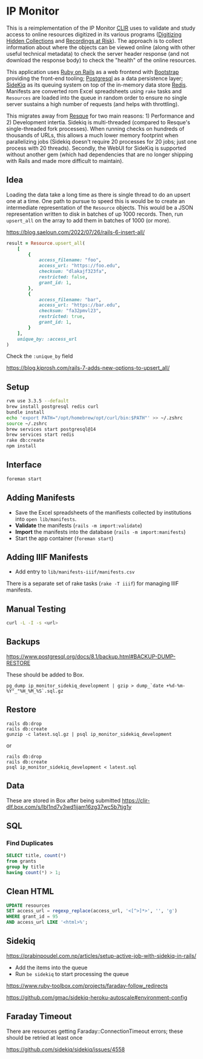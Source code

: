 # IP Monitor

This is a reimplementation of the IP Monitor [CLIR](https://www.clir.org) uses to validate and study access to online resources digitized in its various programs ([Digitizing Hidden Collections](https://www.clir.org/hiddencollections/) and [Recordings at Risk](https://www.clir.org/recordings-at-risk/)). The approach is to collect information about where the objects can be viewed online (along with other useful technical metadata) to check the server header response (and not download the response body) to check the "health" of the online resources.

This application uses [Ruby on Rails](https://rubyonrails.org/) as a web frontend with [Bootstrap](https://getbootstrap.com/) providing the front-end tooling; [Postgresql](https://www.postgresql.org/) as a data persistence layer; [SideKiq](https://github.com/sidekiq/sidekiq) as its queuing system on top of the in-memory data store [Redis](https://redis.io/). Manifests are converted rom Excel spreadsheets using `rake` tasks and `Resources` are loaded into the queue in random order to ensure no single server sustains a high number of requests (and helps with throttling).

This migrates away from [Resque](https://github.com/resque/resque) for two main reasons: 1) Performance and 2) Development intertia. Sidekiq is multi-threaded (compared to Resque's single-threaded fork processes). When running checks on hundreds of thousands of URLs, this allows a much lower memory footprint when parallelizing jobs (Sidekiq doesn't require 20 processes for 20 jobs; just one process with 20 threads). Secondly, the WebUI for SideKiq is supported without another gem (which had dependencies that are no longer shipping with Rails and made more difficult to maintain).

## Idea

Loading the data take a long time as there is single thread to do an upsert one at a time. One path to pursue to speed this is would be to create an intermediate representation of the `Resource` objects. This would be a JSON representation written to disk in batches of up 1000 records. Then, run `upsert_all` on the array to add them in batches of 1000 (or more). 

https://blog.saeloun.com/2022/07/26/rails-6-insert-all/


```ruby
result = Resource.upsert_all(
    [
        {
            access_filename: "foo",
            access_url: "https://foo.edu",
            checksum: "dlakajf323fa",
            restricted: false,
            grant_id: 1,
        },
        {
            access_filename: "bar",
            access_url: "https://bar.edu",
            checksum: "fa32pmvl23",
            restricted: true,
            grant_id: 1,
        }
    ],
    unique_by: :access_url
)
```


Check the `:unique_by` field 

https://blog.kiprosh.com/rails-7-adds-new-options-to-upsert_all/

## Setup

```bash
rvm use 3.3.5 --default
brew install postgresql redis curl
bundle install
echo 'export PATH="/opt/homebrew/opt/curl/bin:$PATH"' >> ~/.zshrc
source ~/.zshrc
brew services start postgresql@14
brew services start redis
rake db:create
npm install
```

## Interface

```bash
foreman start
```

## Adding Manifests

* Save the Excel spreadsheets of the manifiests collected by institutions into `open lib/manifests`.
* **Validate** the manifests (`rails -m import:validate`)
* **Import** the manifests into the database (`rails -m import:manifests`)
* Start the app container (`foreman start`)

## Adding IIIF Manifests

* Add entry to `lib/manifests-iiif/manifests.csv`

There is a separate set of rake tasks (`rake -T iiif`) for managing IIIF manifests.

## Manual Testing

```bash
curl -L -I -s <url>
```

## Backups

<https://www.postgresql.org/docs/8.1/backup.html#BACKUP-DUMP-RESTORE>

These should be added to Box.

    pg_dump ip_monitor_sidekiq_development | gzip > dump_`date +%d-%m-%Y"_"%H_%M_%S`.sql.gz

## Restore

    rails db:drop
    rails db:create
    gunzip -c latest.sql.gz | psql ip_monitor_sidekiq_development

or

    rails db:drop
    rails db:create
    psql ip_monitor_sidekiq_development < latest.sql

## Data

These are stored in Box after being submitted <https://clir-dlf.box.com/s/lbl1nd7v3wd1ijam16zg37wc5b7tjg1y>

## SQL

### Find Duplicates

```sql
SELECT title, count(*)
from grants
group by title
having count(*) > 1;
```

## Clean HTML

```sql
UPDATE resources
SET access_url = regexp_replace(access_url, '<[^>]*>', '', 'g')
WHERE grant_id = 95
AND access_url LIKE '<html>%';
```

## Sidekiq

<https://prabinpoudel.com.np/articles/setup-active-job-with-sidekiq-in-rails/>

* Add the items into the queue
* Run `be sidekiq` to start processing the queue

<https://www.ruby-toolbox.com/projects/faraday-follow_redirects>

<https://github.com/gmac/sidekiq-heroku-autoscale#environment-config>

## Faraday Timeout

There are resources getting Faraday::ConnectionTimeout errors; these should be retried at least once

<https://github.com/sidekiq/sidekiq/issues/4558>


